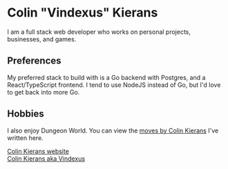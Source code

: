 # Colin "Vindexus" Kierans
I am a full stack web developer who works on personal projects, businesses, and games.

## Preferences
My preferred stack to build with is a Go backend with Postgres, and a React/TypeScript frontend. I tend to use NodeJS instead of Go, but I'd love to get back into more Go.

## Hobbies
I also enjoy Dungeon World. You can view the [moves by Colin Kierans](http://moves.vindexus.net/) I've written here.

[Colin Kierans website](https://colinkierans.com)  
[Colin Kierans aka Vindexus](https://vindexus.net)

